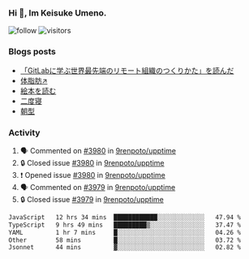 ### Hi 👋, Im Keisuke Umeno.

<!--
**9renpoto/9renpoto** is a ✨ _special_ ✨ repository because its `README.md` (this file) appears on your GitHub profile.

Here are some ideas to get you started:

- 🔭 I’m currently working on ...
- 🌱 I’m currently learning ...
- 👯 I’m looking to collaborate on ...
- 🤔 I’m looking for help with ...
- 💬 Ask me about ...
- 📫 How to reach me: ...
- 😄 Pronouns: ...
- ⚡ Fun fact: ...
-->

![follow](https://img.shields.io/github/followers/9renpoto?label=Follow&style=social)
![visitors](https://komarev.com/ghpvc/?username=9renpoto&label=Profile%20views&color=0e75b6&style=flat)

### Blogs posts

<!-- BLOG-POST-LIST:START -->
- [「GitLabに学ぶ世界最先端のリモート組織のつくりかた」を読んだ](https://9renpoto.win/entry/2024/09/10/remote_organization)
- [体脂肪↗](https://9renpoto.win/entry/2024/08/12/gaining_fat)
- [絵本を読む](https://9renpoto.win/entry/2024/07/26/picture_book)
- [二度寝](https://9renpoto.win/entry/2024/07/18/going_back_to_sleep)
- [朝型](https://9renpoto.win/entry/2024/05/29/im-an-early)
<!-- BLOG-POST-LIST:END -->

### Activity

<!--START_SECTION:activity-->
1. 🗣 Commented on [#3980](https://github.com/9renpoto/upptime/issues/3980#issuecomment-2442637646) in [9renpoto/upptime](https://github.com/9renpoto/upptime)
2. 🔒 Closed issue [#3980](https://github.com/9renpoto/upptime/issues/3980) in [9renpoto/upptime](https://github.com/9renpoto/upptime)
3. ❗ Opened issue [#3980](https://github.com/9renpoto/upptime/issues/3980) in [9renpoto/upptime](https://github.com/9renpoto/upptime)
4. 🗣 Commented on [#3979](https://github.com/9renpoto/upptime/issues/3979#issuecomment-2442587140) in [9renpoto/upptime](https://github.com/9renpoto/upptime)
5. 🔒 Closed issue [#3979](https://github.com/9renpoto/upptime/issues/3979) in [9renpoto/upptime](https://github.com/9renpoto/upptime)
<!--END_SECTION:activity-->

<!--START_SECTION:waka-->

```txt
JavaScript   12 hrs 34 mins  ████████████░░░░░░░░░░░░░   47.94 %
TypeScript   9 hrs 49 mins   █████████▒░░░░░░░░░░░░░░░   37.47 %
YAML         1 hr 7 mins     █░░░░░░░░░░░░░░░░░░░░░░░░   04.26 %
Other        58 mins         █░░░░░░░░░░░░░░░░░░░░░░░░   03.72 %
Jsonnet      44 mins         ▓░░░░░░░░░░░░░░░░░░░░░░░░   02.82 %
```

<!--END_SECTION:waka-->
